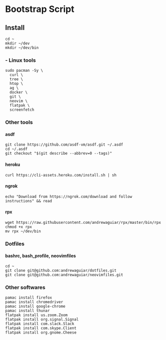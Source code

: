 # Bootstrap Script

## Install

```
cd ~
mkdir ~/dev
mkdir ~/dev/bin
```

### - Linux tools

```
sudo pacman -Sy \
  curl \
  tree \
  htop \
  ag \
  docker \
  git \
  neovim \
  flatpak \
  screenfetch
```

### Other tools

#### asdf

```
git clone https://github.com/asdf-vm/asdf.git ~/.asdf
cd ~/.asdf
git checkout "$(git describe --abbrev=0 --tags)"
```

#### heroku

```
curl https://cli-assets.heroku.com/install.sh | sh
```

#### ngrok

```
echo "Download from https://ngrok.com/download and follow instructions" && read
```

#### rpx

```
wget https://raw.githubusercontent.com/andrewaguiar/rpx/master/bin/rpx
chmod +x rpx
mv rpx ~/dev/bin
```

### Dotfiles

#### bashrc, bash_profile, neovimfiles

```
cd ~
git clone git@github.com:andrewaguiar/dotfiles.git
git clone git@github.com:andrewaguiar/neovimfiles.git
```

### Other softwares

```
pamac install firefox
pamac install chromedriver
pamac install google-chrome
pamac install thunar
flatpak install us.zoom.Zoom
flatpak install org.signal.Signal
flatpak install com.slack.Slack
flatpak install com.skype.Client
flatpak install org.gnome.Cheese
```
